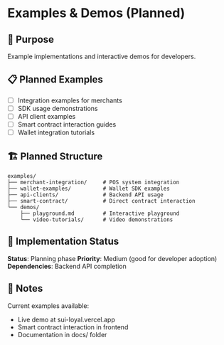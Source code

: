 # Examples & Demos (Planned)

## 🎯 Purpose
Example implementations and interactive demos for developers.

## 📋 Planned Examples
- [ ] Integration examples for merchants
- [ ] SDK usage demonstrations
- [ ] API client examples
- [ ] Smart contract interaction guides
- [ ] Wallet integration tutorials

## 🏗️ Planned Structure
```
examples/
├── merchant-integration/     # POS system integration
├── wallet-examples/          # Wallet SDK examples  
├── api-clients/              # Backend API usage
├── smart-contract/           # Direct contract interaction
└── demos/
    ├── playground.md         # Interactive playground
    └── video-tutorials/      # Video demonstrations
```

## 🚀 Implementation Status
**Status**: Planning phase
**Priority**: Medium (good for developer adoption)
**Dependencies**: Backend API completion

## 📝 Notes
Current examples available:
- Live demo at sui-loyal.vercel.app
- Smart contract interaction in frontend
- Documentation in docs/ folder